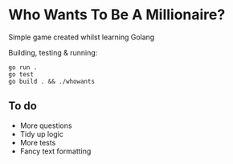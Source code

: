 # Who Wants To Be A Millionaire?

Simple game created whilst learning Golang

Building, testing & running:
```
go run .
go test
go build . && ./whowants
```

## To do
- More questions
- Tidy up logic
- More tests
- Fancy text formatting
